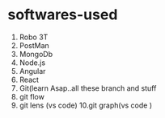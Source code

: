 # softwares-used

1. Robo 3T
2. PostMan
3. MongoDb
4. Node.js
5. Angular
6. React 
7. Git(learn Asap..all these branch and stuff
8. git flow 
9. git lens (vs code)
10.git graph(vs code ) 

